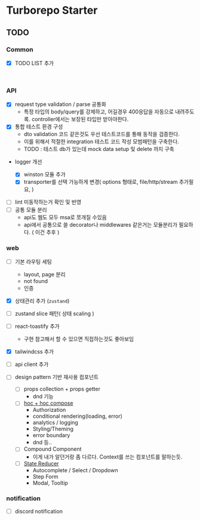# Turborepo Starter

## TODO

### Common

- [x] TODO LIST 추가

<br>

### API

- [x] request type validation / parse 공통화
  - 특정 타입의 body/query를 강제하고, 어길경우 400응답을 자동으로 내려주도록. controller에서는 보장된 타입만 받아야한다.
- [x] 통합 테스트 환경 구성
  - dto validation 코드 같은것도 우선 테스트코드를 통해 동작을 검증한다.
  - 이를 위해서 적절한 integration 테스트 코드 작성 모범패턴을 구축한다.
  - TODO : 테스트 db가 있는데 mock data setup 및 delete 까지 구축
- logger 개선

  - [x] winston 모듈 추가
  - [x] transporter를 선택 가능하게 변경( options 형태로, file/http/stream 추가필요, )

- [ ] lint 미동작하는거 확인 및 반영
- [ ] 공통 모듈 분리
  - api도 웹도 모두 msa로 쪼개질 수있음
  - api에서 공통으로 쓸 decorator나 middlewares 같은거는 모듈분리가 필요하다. ( 이건 추후 )

### web

- [ ] 기본 라우팅 세팅
  - layout, page 분리
  - not found
  - 인증
- [x] 상태관리 추가 (`zustand`)
- [ ] zustand slice 패턴( 상태 scaling )
- [ ] react-toastify 추가
  - 구현 참고해서 할 수 있으면 직접하는것도 좋아보임
- [x] tailwindcss 추가
- [ ] api client 추가

- [ ] design pattern 기반 재사용 컴포넌트
  - [ ] props collection + props getter
    - dnd 기능
  - [ ] [hoc + hoc compose](https://chatgpt.com/c/67d43fb3-64ac-800c-833c-6de59c24dd17)
    - Authorization
    - conditional rendering(loading, error)
    - analytics / logging
    - Styling/Theming
    - error boundary
    - dnd 등..
  - [ ] Compound Component
    - 이게 내가 알던거랑 좀 다르다. Context를 쓰는 컴포넌트를 말하는듯.
  - [ ] [State Reducer](https://chatgpt.com/c/67d4441e-ac48-800c-bc59-51d07c73e51e)
    - Autocomplete / Select / Dropdown
    - Step Form
    - Modal, Tooltip

### notification

- [ ] discord notification
